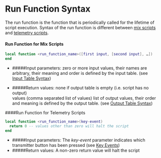 # Run Function Syntax

The run function is the function that is periodically called for the lifetime of script execution. Syntax of the run function is different between [mix scripts](mix.md) and [telemetry scripts](telemetry.md).

#### Run Function for Mix Scripts
```lua
local function <run_function_name>([first input, [second input], …])
end
```
* #####Input parameters:
zero or more input values, their names are arbitrary, their meaning and order is defined by the input table. (see [Input Table Syntax](input_table__syntax.md))

* #####Return values:
none
if output table is empty (i.e. script has no output)<br/>
values
(comma separated list of values) list of output values, their order and meaning is defined by the output table. (see [Output Table Syntax](output_table_syntax.md))

####Run Function for Telemetry Scripts
```lua
local function <run_function_name>(key-event)
  return 0 -- values other than zero will halt the script
end
```

* #####Input parameters:
The *key-event* parameter indicates which transmitter button has been pressed (see [Key Events](key_events.md))
* #####Return values:
A non-zero return value will halt the script

